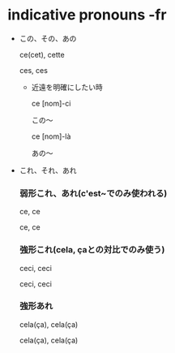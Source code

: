# indicative pronouns -fr

- この、その、あの
    
    ce(cet), cette
    
    ces, ces
    
    - 近遠を明確にしたい時
        
        ce [nom]-ci
        
        この〜
        
        ce [nom]-là
        
        あの〜
        
- これ、それ、あれ
    
    ### 弱形これ、あれ(c'est~でのみ使われる)
    
    ce, ce
    
    ce, ce
    
    ### 強形これ(cela, çaとの対比でのみ使う)
    
    ceci, ceci
    
    ceci, ceci
    
    ### 強形あれ
    
    cela(ça), cela(ça)
    
    cela(ça), cela(ça)